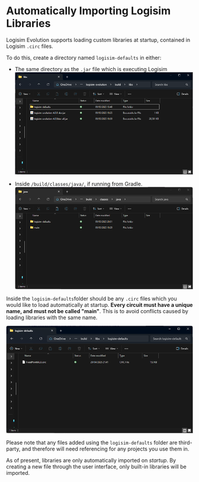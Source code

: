 ﻿# Automatically Importing Logisim Libraries

Logisim Evolution supports loading custom libraries at startup, contained in Logisim `.circ` files.

To do this, create a directory named `logisim-defaults` in either:
- The same directory as the `.jar` file which is executing Logisim ![Where the logisim-defaults folder goes, if executing from a JAR file.](img/logisim-defaults-jar.png)

- Inside `/build/classes/java/`, if running from Gradle. ![Where the logisim-defaults folder goes, if running from Gradle.](img/logisim-defaults-build.png)

Inside the `logisim-defaults`folder should be any `.circ` files which you would like to load automatically at startup.
**Every circuit must have a unique name, and must not be called
"main"**. This is to avoid conflicts caused by loading libraries with the same name.

![An example of a CIRC file in the logisim-defaults folder](img/logisim-defaults-folder.png)

Please note that any files added using the `logisim-defaults` folder are third-party,
and therefore will need referencing for any projects you use them in.

As of present, libraries are only automatically imported on *startup*. By creating a new file through the user interface,
only built-in libraries will be imported.

